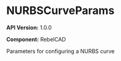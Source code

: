 # NURBSCurveParams

**API Version:** 1.0.0

**Component:** RebelCAD

Parameters for configuring a NURBS curve

